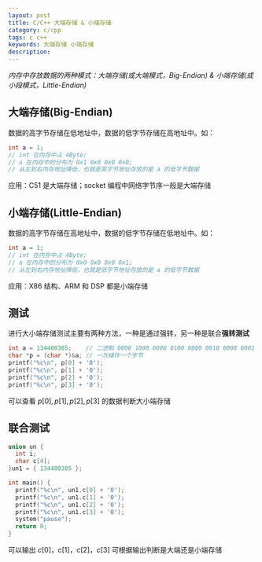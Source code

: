```yaml
---
layout: post
title: C/C++ 大端存储 & 小端存储
category: c/cpp
tags: c c++
keywords: 大端存储 小端存储
description:
---
```


*内存中存放数据的两种模式：大端存储(或大端模式，Big-Endian) & 小端存储(或小段模式，Little-Endian)*

## 大端存储(Big-Endian)

数据的高字节存储在低地址中，数据的低字节存储在高地址中。如：

```cpp
int a = 1;
// int 在内存中占 4Byte;
// a 在内存中的分布为 0x1 0x0 0x0 0x0;
// 从左到右内存地址降低，也就是高字节地址存放的是 a 的低字节数据
```

应用：C51 是大端存储；socket 编程中网络字节序一般是大端存储

## 小端存储(Little-Endian)

数据的高字节存储在高地址中，数据的低字节存储在低地址中。如：

```cpp
int a = 1;
// int 在内存中占 4Byte;
// a 在内存中的分布为 0x0 0x0 0x0 0x1;
// 从左到右内存地址降低，也就是低字节地址存放的是 a 的低字节数据
```

应用：X86 结构、ARM 和 DSP 都是小端存储

## 测试

进行大小端存储测试主要有两种方法，一种是通过强转，另一种是联合**强转测试**

```cpp
int a = 134480385;    // 二进制 0000 1000 0000 0100 0000 0010 0000 0001
char *p = (char *)&a; // 一次操作一个字节
printf("%c\n", p[0] + '0');
printf("%c\n", p[1] + '0');
printf("%c\n", p[2] + '0');
printf("%c\n", p[3] + '0');
```

可以查看 $p[0], p[1], p[2], p[3]$ 的数据判断大小端存储

## 联合测试

```cpp
union un {
  int i;
  char c[4];
}un1 = { 134480385 };

int main() {
  printf("%c\n", un1.c[0] + '0');
  printf("%c\n", un1.c[1] + '0');
  printf("%c\n", un1.c[2] + '0');
  printf("%c\n", un1.c[3] + '0');
  system("pause");
  return 0;
}
```

可以输出 $c[0]，c[1]，c[2]，c[3]$ 可根据输出判断是大端还是小端存储
